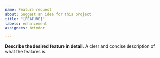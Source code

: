 ```yaml
---
name: Feature request
about: Suggest an idea for this project
title: "[FEATURE]"
labels: enhancement
assignees: brimdor

---
```


**Describe the desired feature in detail.**
A clear and concise description of what the features is.
